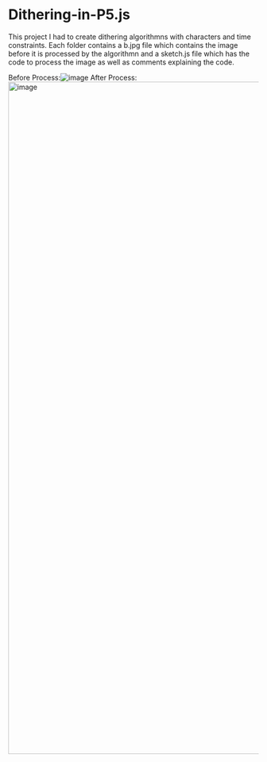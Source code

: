 # Dithering-in-P5.js

This project I had to create dithering algorithmns with characters and time constraints.
Each folder contains a b.jpg file which contains the image before it is processed by the algorithmn and a sketch.js file which has the code to process the image as well as comments explaining the code.


Before Process:![image](https://github.com/user-attachments/assets/a0615bd7-2579-4d30-8145-e23b25bbea1c)
After Process:<img width="1351" alt="image" src="https://github.com/user-attachments/assets/c15c2393-e50a-4684-831d-1ba1906580fe" />
